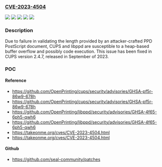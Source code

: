 ### [CVE-2023-4504](https://cve.mitre.org/cgi-bin/cvename.cgi?name=CVE-2023-4504)
![](https://img.shields.io/static/v1?label=Product&message=CUPS&color=blue)
![](https://img.shields.io/static/v1?label=Product&message=libppd&color=blue)
![](https://img.shields.io/static/v1?label=Version&message=0%3C%202.4.6%20&color=brighgreen)
![](https://img.shields.io/static/v1?label=Version&message=0%3C%20d09348b%20&color=brighgreen)
![](https://img.shields.io/static/v1?label=Vulnerability&message=%20CWE-122%20Heap-based%20Buffer%20Overflow&color=brighgreen)

### Description

Due to failure in validating the length provided by an attacker-crafted PPD PostScript document, CUPS and libppd are susceptible to a heap-based buffer overflow and possibly code execution. This issue has been fixed in CUPS version 2.4.7, released in September of 2023.

### POC

#### Reference
- https://github.com/OpenPrinting/cups/security/advisories/GHSA-pf5r-86w9-678h
- https://github.com/OpenPrinting/cups/security/advisories/GHSA-pf5r-86w9-678h
- https://github.com/OpenPrinting/libppd/security/advisories/GHSA-4f65-6ph5-qwh6
- https://github.com/OpenPrinting/libppd/security/advisories/GHSA-4f65-6ph5-qwh6
- https://takeonme.org/cves/CVE-2023-4504.html
- https://takeonme.org/cves/CVE-2023-4504.html

#### Github
- https://github.com/seal-community/patches

